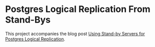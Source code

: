 # Postgres Logical Replication From Stand-Bys

This project accompanies the blog post [Using Stand-by Servers for Postgres Logical Replication](https://www.decodable.co/blog/postgres-logical-replication).
